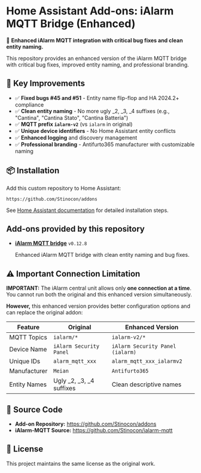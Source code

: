 # Home Assistant Add-ons: iAlarm MQTT Bridge (Enhanced)

🚀 **Enhanced iAlarm MQTT integration with critical bug fixes and clean entity naming.**

This repository provides an enhanced version of the iAlarm MQTT bridge with critical bug fixes, improved entity naming, and professional branding.

## 🔧 Key Improvements

- ✅ **Fixed bugs #45 and #51** - Entity name flip-flop and HA 2024.2+ compliance
- ✅ **Clean entity naming** - No more ugly _2, _3, _4 suffixes (e.g., "Cantina", "Cantina Stato", "Cantina Batteria")
- ✅ **MQTT prefix `ialarm-v2`** (vs `ialarm` in original)
- ✅ **Unique device identifiers** - No Home Assistant entity conflicts
- ✅ **Enhanced logging** and discovery management
- ✅ **Professional branding** - Antifurto365 manufacturer with customizable naming

## 📦 Installation

Add this custom repository to Home Assistant:

```
https://github.com/Stinocon/addons
```

See [Home Assistant documentation](https://www.home-assistant.io/common-tasks/os#installing-third-party-add-ons) for detailed installation steps.

## Add-ons provided by this repository

- **[iAlarm MQTT bridge](ialarm-mqtt/README.md)** `v0.12.8`

    Enhanced iAlarm MQTT bridge with clean entity naming and bug fixes.

## ⚠️ Important Connection Limitation

**IMPORTANT:** The iAlarm central unit allows only **one connection at a time**. You cannot run both the original and this enhanced version simultaneously.

**However,** this enhanced version provides better configuration options and can replace the original addon:

| Feature | Original | Enhanced Version |
|---------|----------|------------------|
| MQTT Topics | `ialarm/*` | `ialarm-v2/*` |
| Device Name | `iAlarm Security Panel` | `iAlarm Security Panel (ialarm)` |
| Unique IDs | `alarm_mqtt_xxx` | `alarm_mqtt_xxx_ialarmv2` |
| Manufacturer | `Meian` | `Antifurto365` |
| Entity Names | Ugly _2, _3, _4 suffixes | Clean descriptive names |

## 🔗 Source Code

- **Add-on Repository:** https://github.com/Stinocon/addons
- **iAlarm-MQTT Source:** https://github.com/Stinocon/ialarm-mqtt

## 📝 License

This project maintains the same license as the original work.